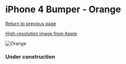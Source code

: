 # iPhone 4 Bumper - Orange

[Return to previous page](/iphone_4)

[High-resolution image from Apple](https://store.storeimages.cdn-apple.com/8756/as-images.apple.com/is/MC672?wid=4500&hei=4500&fmt=png)

<div style="width: 384px"><img src="/everypreview/MC672.png" alt="Orange"></div>

### Under construction
